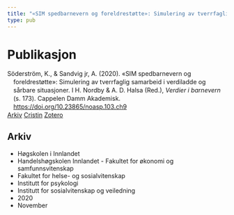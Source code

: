 ```yaml
---
title: "«SIM spedbarnevern og foreldrestøtte»: Simulering av tverrfaglig samarbeid i verdiladde og sårbare situasjoner"
type: pub
---
```

<h1>Publikasjon</h1>
<article id="csl-bib-container-EWNRCWI6" class="csl-bib-container">
  <div class="csl-bib-body" style="line-height: 1.35; padding-left: 1em; text-indent:-1em;">
  <div class="csl-entry">S&#xF6;derstr&#xF6;m, K., &amp; Sandvig jr, A. (2020). &#xAB;SIM spedbarnevern og foreldrest&#xF8;tte&#xBB;: Simulering av tverrfaglig samarbeid i verdiladde og s&#xE5;rbare situasjoner. I H. Nordby &amp; A. D. Halsa (Red.), <i>Verdier i barnevern</i> (s. 173). Cappelen Damm Akademisk. <a href="https://doi.org/10.23865/noasp.103.ch9">https://doi.org/10.23865/noasp.103.ch9</a></div>
</div>
  <div class="csl-bib-buttons">
    <a href="#taxonomy-article-EWNRCWI6" class="csl-bib-button">Arkiv</a>
    <a href="https://app.cristin.no/results/show.jsf?id=1846456" alt="Cristin URL" class="csl-bib-button">Cristin</a>
    <a href="http://zotero.org/groups/5022929/items/EWNRCWI6" alt="Zotero URL" class="csl-bib-button">Zotero</a>
  </div>
  <div id="csl-bib-meta-container-EWNRCWI6"></div>
</article>
<div id="csl-bib-meta-EWNRCWI6" class="csl-bib-meta">
  <article id="taxonomy-article-EWNRCWI6" class="taxonomy-article">
    <h1>Arkiv</h1>
    <ul>
      <li>Høgskolen i Innlandet</li>
      <li>Handelshøgskolen Innlandet - Fakultet for økonomi og samfunnsvitenskap</li>
      <li>Fakultet for helse- og sosialvitenskap</li>
      <li>Institutt for psykologi</li>
      <li>Institutt for sosialvitenskap og veiledning</li>
      <li>2020</li>
      <li>November</li>
    </ul>
  </article>
</div>
